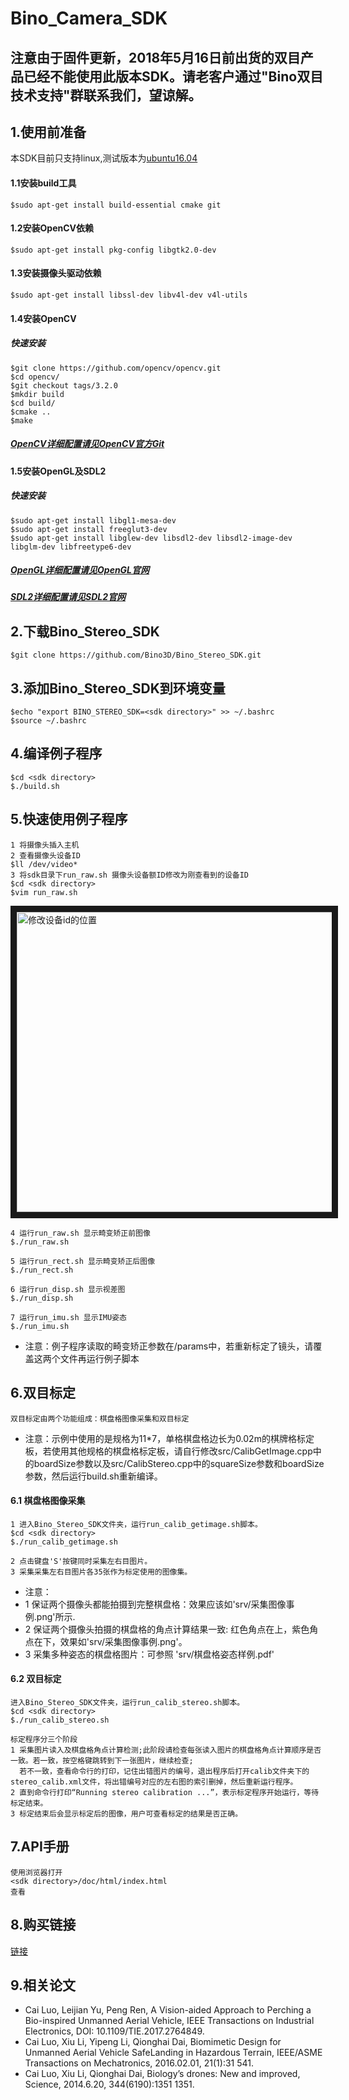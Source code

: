 # Bino_Camera_SDK
## **注意由于固件更新，2018年5月16日前出货的双目产品已经不能使用此版本SDK。请老客户通过"Bino双目技术支持"群联系我们，望谅解。**

## 1.使用前准备

本SDK目前只支持linux,测试版本为[ubuntu16.04](https://www.ubuntu.com/download/desktop)

#### 1.1安装build工具
```
$sudo apt-get install build-essential cmake git
```
#### 1.2安装OpenCV依赖
```
$sudo apt-get install pkg-config libgtk2.0-dev
```
#### 1.3安装摄像头驱动依赖
```
$sudo apt-get install libssl-dev libv4l-dev v4l-utils
```

#### 1.4安装OpenCV
##### 快速安装
```
$git clone https://github.com/opencv/opencv.git
$cd opencv/
$git checkout tags/3.2.0
$mkdir build
$cd build/
$cmake ..
$make
```
##### [OpenCV详细配置请见OpenCV官方Git](https://github.com/opencv/opencv)

#### 1.5安装OpenGL及SDL2
##### 快速安装
```
$sudo apt-get install libgl1-mesa-dev
$sudo apt-get install freeglut3-dev
$sudo apt-get install libglew-dev libsdl2-dev libsdl2-image-dev libglm-dev libfreetype6-dev
```
##### [OpenGL详细配置请见OpenGL官网](https://en.wikibooks.org/wiki/OpenGL_Programming/Installation/Linux)

##### [SDL2详细配置请见SDL2官网](https://www.libsdl.org/)

## 2.下载Bino_Stereo_SDK
```
$git clone https://github.com/Bino3D/Bino_Stereo_SDK.git
```

## 3.添加Bino_Stereo_SDK到环境变量
```
$echo "export BINO_STEREO_SDK=<sdk directory>" >> ~/.bashrc
$source ~/.bashrc
```

## 4.编译例子程序
```
$cd <sdk directory>
$./build.sh
```
## 5.快速使用例子程序
```
1 将摄像头插入主机
2 查看摄像头设备ID
$ll /dev/video*
3 将sdk目录下run_raw.sh 摄像头设备额ID修改为刚查看到的设备ID
$cd <sdk directory>
$vim run_raw.sh
```
<img src="https://github.com/Bino3D/Bino_Stereo_SDK/blob/master/editDevID.png"
alt="修改设备id的位置" width="640" height="480" border="10" />

```
4 运行run_raw.sh 显示畸变矫正前图像
$./run_raw.sh

5 运行run_rect.sh 显示畸变矫正后图像
$./run_rect.sh

6 运行run_disp.sh 显示视差图
$./run_disp.sh

7 运行run_imu.sh 显示IMU姿态
$./run_imu.sh
```
* 注意：例子程序读取的畸变矫正参数在<sdk directory>/params中，若重新标定了镜头，请覆盖这两个文件再运行例子脚本

## 6.双目标定
```
双目标定由两个功能组成：棋盘格图像采集和双目标定
```
* 注意：示例中使用的是规格为11*7，单格棋盘格边长为0.02m的棋牌格标定板，若使用其他规格的棋盘格标定板，请自行修改src/CalibGetImage.cpp中的boardSize参数以及src/CalibStereo.cpp中的squareSize参数和boardSize参数，然后运行build.sh重新编译。

#### 6.1 棋盘格图像采集

```
1 进入Bino_Stereo_SDK文件夹，运行run_calib_getimage.sh脚本。
$cd <sdk directory>
$./run_calib_getimage.sh

2 点击键盘'S'按键同时采集左右目图片。
3 采集采集左右目图片各35张作为标定使用的图像集。
```

* 注意：
* 1 保证两个摄像头都能拍摄到完整棋盘格：效果应该如'srv/采集图像事例.png'所示.
* 2 保证两个摄像头拍摄的棋盘格的角点计算结果一致: 红色角点在上，紫色角点在下，效果如'srv/采集图像事例.png'。
* 3 采集多种姿态的棋盘格图片：可参照 'srv/棋盘格姿态样例.pdf'

#### 6.2 双目标定
```
进入Bino_Stereo_SDK文件夹，运行run_calib_stereo.sh脚本。
$cd <sdk directory>
$./run_calib_stereo.sh

标定程序分三个阶段
1 采集图片读入及棋盘格角点计算检测;此阶段请检查每张读入图片的棋盘格角点计算顺序是否一致。若一致，按空格键跳转到下一张图片，继续检查;
  若不一致，查看命令行的打印，记住出错图片的编号，退出程序后打开calib文件夹下的stereo_calib.xml文件，将出错编号对应的左右图的索引删掉，然后重新运行程序。
2 直到命令行打印“Running stereo calibration ...”，表示标定程序开始运行，等待标定结束。
3 标定结束后会显示标定后的图像，用户可查看标定的结果是否正确。
```
## 7.API手册
```
使用浏览器打开
<sdk directory>/doc/html/index.html  
查看
```
## 8.购买链接
[链接](https://item.taobao.com/item.htm?spm=a230r.1.14.36.30447e471pexT6&id=562336856228&ns=1&abbucket=1#detail)

## 9.相关论文
* Cai Luo, Leijian Yu, Peng Ren, A Vision-aided Approach to Perching a Bio-inspired Unmanned Aerial Vehicle, IEEE Transactions on Industrial Electronics, DOI: 10.1109/TIE.2017.2764849.
* Cai Luo, Xiu Li, Yipeng Li, Qionghai Dai, Biomimetic Design for Unmanned Aerial Vehicle SafeLanding in Hazardous Terrain, IEEE/ASME Transactions on Mechatronics, 2016.02.01, 21(1):31 541.
* Cai Luo, Xiu Li, Qionghai Dai, Biology’s drones: New and improved, Science, 2014.6.20, 344(6190):1351 1351.
